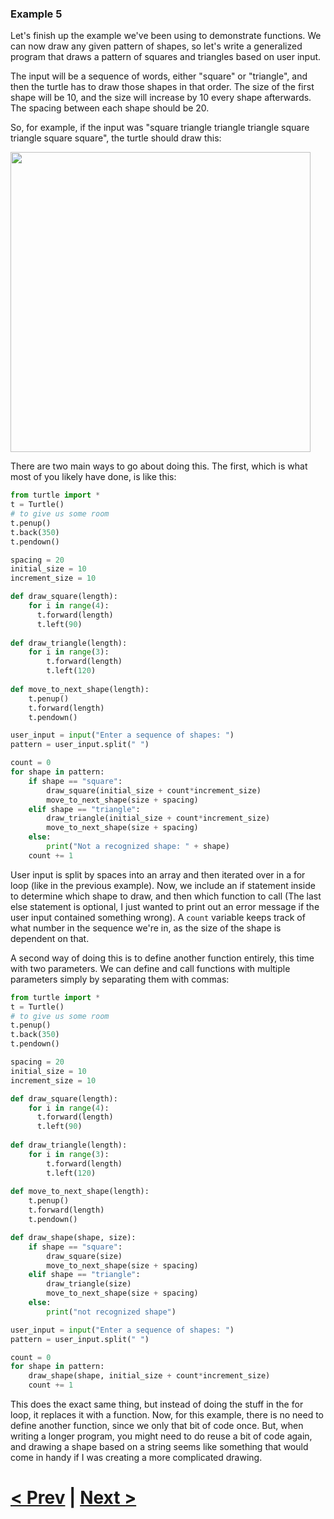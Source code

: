 ### Example 5

Let's finish up the example we've been using to demonstrate functions. We can now draw any given pattern of shapes, so let's write a generalized program that draws a pattern of  squares and triangles based on user input. 

The input will be a sequence of words, either "square" or "triangle", and then the turtle has to draw those shapes in that order. The size of the first shape will be 10, and the size will increase by 10 every shape afterwards. The spacing between each shape should be 20.

So, for example, if the input was "square triangle triangle triangle square triangle square square", the turtle should draw this:

<img src="https://github.com/Kevun1/hillsHacksWorkshop/blob/master/images/squaretrianglepattern4.PNG" width="480">

There are two main ways to go about doing this. The first, which is what most of you likely have done, is like this:

```python
from turtle import *
t = Turtle()
# to give us some room
t.penup()
t.back(350)
t.pendown()

spacing = 20
initial_size = 10
increment_size = 10

def draw_square(length):
    for i in range(4):
      t.forward(length)
      t.left(90)
      
def draw_triangle(length):
    for i in range(3):
        t.forward(length)
        t.left(120)
        
def move_to_next_shape(length):
    t.penup()
    t.forward(length)
    t.pendown()

user_input = input("Enter a sequence of shapes: ")
pattern = user_input.split(" ")

count = 0
for shape in pattern:
    if shape == "square":
        draw_square(initial_size + count*increment_size)
        move_to_next_shape(size + spacing)
    elif shape == "triangle":
        draw_triangle(initial_size + count*increment_size)
        move_to_next_shape(size + spacing)
    else:
        print("Not a recognized shape: " + shape)
    count += 1
```

User input is split by spaces into an array and then iterated over in a for loop (like in the previous example). Now, we include an if statement inside to determine which shape to draw, and then which function to call (The last else statement is optional, I just wanted to print out an error message if the user input contained something wrong). A `count` variable keeps track of what number in the sequence we're in, as the size of the shape is dependent on that. 

A second way of doing this is to define another function entirely, this time with two parameters. We can define and call functions with multiple parameters simply by separating them with commas:

```python
from turtle import *
t = Turtle()
# to give us some room
t.penup()
t.back(350)
t.pendown()

spacing = 20
initial_size = 10
increment_size = 10

def draw_square(length):
    for i in range(4):
      t.forward(length)
      t.left(90)
      
def draw_triangle(length):
    for i in range(3):
        t.forward(length)
        t.left(120)
        
def move_to_next_shape(length):
    t.penup()
    t.forward(length)
    t.pendown()

def draw_shape(shape, size):
    if shape == "square":
        draw_square(size)
        move_to_next_shape(size + spacing)
    elif shape == "triangle":
        draw_triangle(size)
        move_to_next_shape(size + spacing)
    else:
        print("not recognized shape")

user_input = input("Enter a sequence of shapes: ")
pattern = user_input.split(" ")

count = 0
for shape in pattern:
    draw_shape(shape, initial_size + count*increment_size)
    count += 1
```

This does the exact same thing, but instead of doing the stuff in the for loop, it replaces it with a function. Now, for this example, there is no need to define another function, since we only that bit of code once. But, when writing a longer program, you might need to do reuse a bit of code again, and drawing a shape based on a string seems like something that would come in handy if I was creating a more complicated drawing. 

# [< Prev](https://github.com/Kevun1/hillsHacksWorkshop/blob/master/pages/functions2.md) | [Next >](https://github.com/Kevun1/hillsHacksWorkshop/blob/master/pages/challenge.md)
